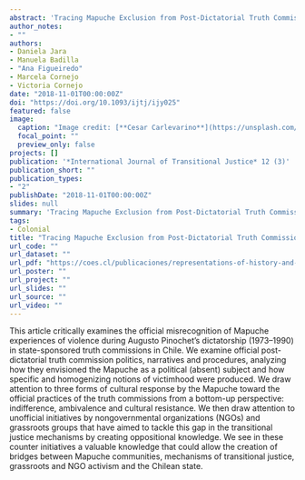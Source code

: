 ```yaml
---
abstract: 'Tracing Mapuche Exclusion from Post-Dictatorial Truth Commissions in Chile'
author_notes:
- ""
authors:
- Daniela Jara
- Manuela Badilla
- "Ana Figueiredo"
- Marcela Cornejo
- Victoria Cornejo
date: "2018-11-01T00:00:00Z"
doi: "https://doi.org/10.1093/ijtj/ijy025"
featured: false
image:
  caption: "Image credit: [**Cesar Carlevarino**](https://unsplash.com/photos/zKMPwG7QKac?utm_source=unsplash&utm_medium=referral&utm_content=creditShareLink)"
  focal_point: ""
  preview_only: false
projects: []
publication: '*International Journal of Transitional Justice* 12 (3)'
publication_short: ""
publication_types:
- "2"
publishDate: "2018-11-01T00:00:00Z"
slides: null
summary: 'Tracing Mapuche Exclusion from Post-Dictatorial Truth Commissions in Chile'
tags:
- Colonial
title: "Tracing Mapuche Exclusion from Post-Dictatorial Truth Commissions in Chile"
url_code: ""
url_dataset: ""
url_pdf: "https://coes.cl/publicaciones/representations-of-history-and-present-day-intergroup-relations-between-indigenous-and-non-indigenous-people-the-mapuche-in-chile/"
url_poster: ""
url_project: ""
url_slides: ""
url_source: ""
url_video: ""
---
```


This article critically examines the official misrecognition of Mapuche experiences of violence during Augusto Pinochet’s dictatorship (1973–1990) in state-sponsored truth commissions in Chile. We examine official post-dictatorial truth commission politics, narratives and procedures, analyzing how they envisioned the Mapuche as a political (absent) subject and how specific and homogenizing notions of victimhood were produced. We draw attention to three forms of cultural response by the Mapuche toward the official practices of the truth commissions from a bottom-up perspective: indifference, ambivalence and cultural resistance. We then draw attention to unofficial initiatives by nongovernmental organizations (NGOs) and grassroots groups that have aimed to tackle this gap in the transitional justice mechanisms by creating oppositional knowledge. We see in these counter initiatives a valuable knowledge that could allow the creation of bridges between Mapuche communities, mechanisms of transitional justice, grassroots and NGO activism and the Chilean state.
